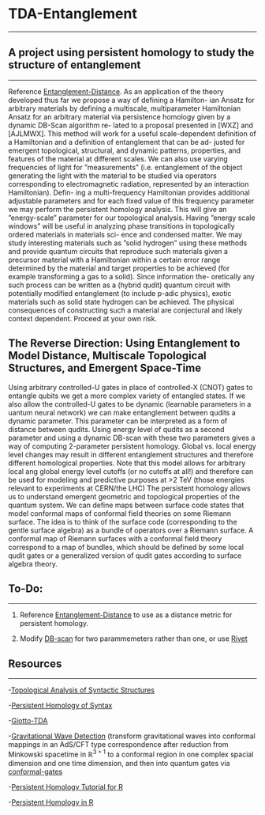 # TDA-Entanglement
---
## A project using persistent homology to study the structure of entanglement
---
Reference [Entanglement-Distance](https://github.com/The-Singularity-Research/Entanglement-Distance). 
As an application of the theory developed thus far we propose a way of defining a Hamilton-
ian Ansatz for arbitrary materials by defining a multiscale, multiparameter Hamiltonian Ansatz
for an arbitrary material via persistence homology given by a dynamic DB-Scan algorithm re-
lated to a proposal presented in [WXZ] and [AJLMWX]. This method will work for a useful
scale-dependent definition of a Hamiltonian and a definition of entanglement that can be ad-
justed for emergent topological, structural, and dynamic patterns, properties, and features of the
material at different scales. We can also use varying frequencies of light for ”measurements”
(i.e. entanglement of the object generating the light with the material to be studied via operators
corresponding to electromagnetic radiation, represented by an interaction Hamiltonian). Defin-
ing a multi-frequency Hamiltonian provides additional adjustable parameters and for each fixed
value of this frequency parameter we may perform the persistent homology analysis. This will
give an ”energy-scale” parameter for our topological analysis. Having ”energy scale windows”
will be useful in analyzing phase transitions in topologically ordered materials in materials sci-
ence and condensed matter. We may study interesting materials such as ”solid hydrogen” using
these methods and provide quantum circuits that reproduce such materials given a precursor
material with a Hamiltonian within a certain error range determined by the material and target
properties to be achieved (for example transforming a gas to a solid). Since information the-
oretically any such process can be written as a (hybrid qudit) quantum circuit with potentially
modified entanglement (to include p-adic physics), exotic materials such as solid state hydrogen
can be achieved. The physical consequences of constructing such a material are conjectural and
likely context dependent. Proceed at your own risk.

The Reverse Direction: Using Entanglement to Model Distance, Multiscale
Topological Structures, and Emergent Space-Time
---
Using arbitrary controlled-U gates in place of controlled-X (CNOT) gates to entangle qubits
we get a more complex variety of entangled states. If we also allow the controlled-U gates
to be dynamic (learnable parameters in a uantum neural network) we can make entanglement
between qudits a dynamic parameter.
This parameter can be interpreted as a form of distance between qudits. Using energy level
of qudits as a second parameter and using a dynamic DB-scan with these two parameters gives
a way of computing 2-parameter persistent homology. Global vs. local energy level changes may result 
in different entanglement structures and therefore different homological properties. Note that this model 
allows for arbitrary local ang global energy level cutoffs (or no cutoffs at all!) and therefore can 
be used for modeling and predictive purposes at >2 TeV (those energies relevant to experiments at CERN/the LHC) 
The persistent homology allows us to
understand emergent geometric and topological properties of the quantum system.
We can define maps between surface code states that model conformal maps of conformal
field theories on some Riemann surface. The idea is to think of the surface code (corresponding
to the gentle surface algebra) as a bundle of operators over a Riemann surface. A conformal
map of Riemann surfaces with a conformal field theory correspond to a map of bundles, which
should be defined by some local qudit gates or a generalized version of qudit gates according to
surface algebra theory.

## To-Do:
---
1. Reference [Entanglement-Distance](https://github.com/The-Singularity-Research/Entanglement-Distance) to use
as a distance metric for persistent homology. 

2. Modify [DB-scan](https://scikit-learn.org/stable/auto_examples/cluster/plot_dbscan.html#sphx-glr-auto-examples-cluster-plot-dbscan-py)
for two parammemeters rather than one, or use [Rivet](https://rivet.readthedocs.io/en/latest/about.html)

## Resources
---
-[Topological Analysis of Syntactic Structures](https://github.com/The-Singularity-Research/TDA-Entanglement/blob/main/1903.05181.pdf)

-[Persistent Homology of Syntax](https://github.com/The-Singularity-Research/TDA-Entanglement/blob/main/PersistentTopologySyntax.pdf)

-[Giotto-TDA](https://giotto-ai.github.io/gtda-docs/0.5.1/library.html)

-[Gravitational Wave Detection](https://giotto-ai.github.io/gtda-docs/0.5.1/notebooks/gravitational_waves_detection.html#) (transform gravitational waves into conformal mappings in an AdS/CFT type correspondence after reduction from Minkowski spacetime in $\mathbb{R}^{3+1}$ to a conformal region in one complex spacial dimension and one time dimension, and then into quantum gates via [conformal-gates](https://github.com/The-Singularity-Research/conformal-gates)

-[Persistent Homology Tutorial for R](https://cran.r-project.org/web/packages/TDA/vignettes/article.pdf)

-[Persistent Homology in R](https://cran.r-project.org/web/packages/TDA/vignettes/article.pdf)

